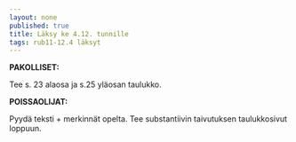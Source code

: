 ```yaml
---
layout: none
published: true
title: Läksy ke 4.12. tunnille
tags: rub11-12.4 läksyt
---
```

**PAKOLLISET:**

Tee s. 23 alaosa ja s.25 yläosan taulukko.

**POISSAOLIJAT:**

Pyydä teksti + merkinnät opelta. Tee substantiivin taivutuksen taulukkosivut loppuun. 
